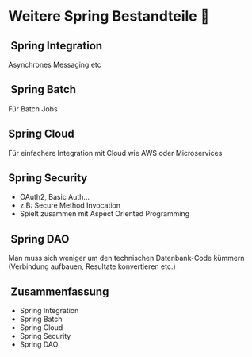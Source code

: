 
# Weitere Spring Bestandteile 🧩

##  Spring Integration

Asynchrones Messaging etc  

##  Spring Batch

Für Batch Jobs

## Spring Cloud

Für einfachere Integration mit Cloud wie AWS oder Microservices

## Spring Security

- OAuth2, Basic Auth…
- z.B: Secure Method Invocation
- Spielt zusammen mit Aspect Oriented Programming


##  Spring DAO

Man muss sich weniger um den technischen Datenbank-Code kümmern (Verbindung aufbauen, Resultate konvertieren etc.)

##  Zusammenfassung
- Spring Integration
- Spring Batch
- Spring Cloud
- Spring Security
- Spring DAO
